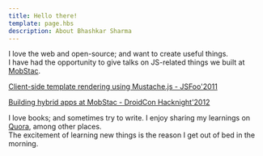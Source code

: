 ```yaml
---
title: Hello there!
template: page.hbs
description: About Bhashkar Sharma
---
```

<style>
.video-box { display: none; }
</style>
<p>I love the web and open-source; and want to create useful things.<br>
I have had the opportunity to give talks on JS-related things we built at <a href="http://mobstac.com">MobStac</a>.</p>

<p><a id="link-1" href="http://youtu.be/F5tG1pZ-g7g">Client-side template rendering using Mustache.js - JSFoo'2011</a>
<div class="video-box" id="vid-1">
    <iframe width="560" height="315" src="//www.youtube.com/embed/F5tG1pZ-g7g" frameborder="0" allowfullscreen></iframe>
</div>

<a id="link-2" href="http://youtu.be/oYiSuxPpJTg">Building hybrid apps at MobStac - DroidCon Hacknight'2012</a>
<div class="video-box" id="vid-2">
    <iframe width="560" height="315" src="//www.youtube.com/embed/oYiSuxPpJTg" frameborder="0" allowfullscreen></iframe>
</div>
</p>

<p>I love books; and sometimes try to write. I enjoy sharing my learnings on <a href="http://quora.com/Bhashkar-Sharma">Quora</a>, among other places.<br>
The excitement of learning new things is the reason I get out of bed in the morning.</p>

<script>
document.getElementById('link-1').onclick = function() { show_vid('vid-1'); return false; };
document.getElementById('link-2').onclick = function() { show_vid('vid-2'); return false; };

var show_vid = function(div) {
    if (document.getElementById(div).style.display != "inherit") {
        document.getElementById(div).style.display = "inherit";
    }
}
</script>